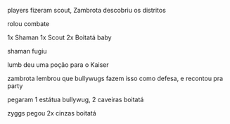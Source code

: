 players fizeram scout, Zambrota descobriu os distritos

rolou combate

1x Shaman
1x Scout
2x Boitatá baby

shaman fugiu

lumb deu uma poção para o Kaiser

zambrota lembrou que bullywugs fazem isso como defesa, e recontou pra party

pegaram 1 estátua bullywug, 2 caveiras boitatá

zyggs pegou 2x cinzas boitatá
